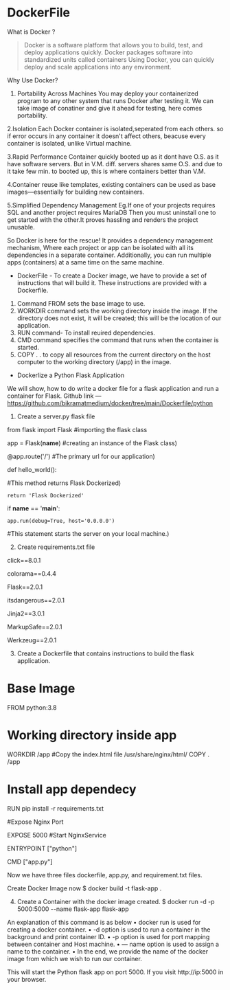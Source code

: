 # DockerFile

What is Docker ?
> Docker is a software platform that allows you to build, test, and deploy applications quickly.
  Docker packages software into standardized units called containers
  Using Docker, you can quickly deploy and scale applications into any environment.

Why Use Docker?

1. Portability Across Machines
You may deploy your containerized program to any other system that runs Docker after testing it.
We can take image of conatiner and give it ahead for testing, here comes portability.

2.Isolation
Each Docker container is isolated,seperated from each others.
so if error occurs in any container it doesn't affect others, beacuse every container is isolated, unlike Virtual machine.

3.Rapid Performance
Container quickly booted up as it dont have O.S. as it have software servers.
But in V.M. diff. servers shares same O.S. and due to it take few min. to booted up, this is where containers better than V.M.

4.Container reuse
like templates, existing containers can be used as base images—essentially for building new containers.

5.Simplified Dependency Management
Eg.If one of your projects requires SQL and another project requires MariaDB
   Then you must uninstall one to get started with the other.It proves hassling and renders the project unusable.

   So Docker is here for the rescue! It provides a dependency management mechanism,
   Where each project or app can be isolated with all its dependencies in a separate container.
   Additionally, you can run multiple apps (containers) at a same time on the same machine.

* DockerFile - To create a Docker image, we have to provide a set of instructions that will build it.
             These instructions are provided with a Dockerfile.

1. Command FROM sets the base image to use.
2. WORKDIR command sets the working directory inside the image.
   If the directory does not exist, it will be created; this will be the location of our application.
3. RUN command- To install reuired dependencies.
4. CMD command specifies the command that runs when the container is started.
5. COPY . . to copy all resources from the current directory on the host computer to the working directory (/app) in the image.



* Dockerlize a Python Flask Application

We will show, how to do write a docker file for a flask application and run a container for Flask.
Github link — https://github.com/bikramatmedium/docker/tree/main/Dockerfile/python

1. Create a server.py flask file

from flask import Flask
#importing the flask class

app = Flask(__name__)
#creating an instance of the Flask class)

@app.route('/')
#The primary url for our application)

def hello_world():

#This method returns Flask Dockerized)
   
    return 'Flask Dockerized'
    
if __name__ == '__main__':
   
    app.run(debug=True, host='0.0.0.0')

#This statement starts the server on your local machine.)

2. Create requirements.txt file

click==8.0.1

colorama==0.4.4

Flask==2.0.1

itsdangerous==2.0.1

Jinja2==3.0.1

MarkupSafe==2.0.1

Werkzeug==2.0.1

3. Create a Dockerfile that contains instructions to build the flask application.

# Base Image
FROM python:3.8
# Working directory inside app
WORKDIR /app
#Copy the index.html file /usr/share/nginx/html/
COPY . /app
# Install app dependecy
RUN pip install -r requirements.txt

#Expose Nginx Port

EXPOSE 5000
#Start NginxService

ENTRYPOINT ["python"]

CMD ["app.py"]

Now we have three files dockerfile, app.py, and requirement.txt files.

Create Docker Image now
$ docker build -t flask-app .


4. Create a Container with the docker image created.
$ docker run -d -p 5000:5000 --name flask-app flask-app

An explanation of this command is as below
•       docker run is used for creating a docker container.
•       -d option is used to run a container in the background and print container ID.
•       -p option is used for port mapping between container and Host machine.
•       — name option is used to assign a name to the container.
•       In the end, we provide the name of the docker image from which we wish to run our container.

This will start the Python flask app on port 5000. If you visit http://ip:5000 in your browser.
